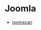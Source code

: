 # Joomla

- [joomscan](https://wiki.owasp.org/index.php/Category:OWASP_Joomla_Vulnerability_Scanner_Project)
